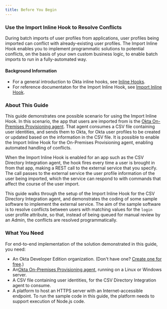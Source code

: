 ```yaml
---
title: Before You Begin
---
```


### Use the Import Inline Hook to Resolve Conflicts

During batch imports of user profiles from applications, user profiles being imported can conflict with already-existing user profiles. The Import Inline Hook enables you to implement programmatic solutions to potential conflicts, on the basis of your own custom business logic, to enable batch imports to run in a fully-automated way.

#### Background Information

- For a general introduction to Okta inline hooks, see [Inline Hooks](/use_cases/inline_hooks/).
- For reference documentaton for the Import Inline Hook, see [Import Inline Hook](/use_cases/inline_hooks/import_hook/import_hook/).


### About This Guide

This guide demonstrates one possible scenario for using the Import Inline Hook. In this scenario, the app that users are imported from is the [Okta On-Premises Provisioning agent](https://help.okta.com/en/prod/Content/Topics/Directory/directory-integrations-csv.htm). That agent consumes a CSV file containing user identities, and sends them to Okta, for Okta user profiles to be created or updated based on the information in the CSV file. It is possible to enable the Import Inline Hook for the On-Premises Provisioning agent, enabling automated handling of conflicts.

When the Import Inline Hook is enabled for an app such as the CSV Directory Integration agent, the hook fires every time a user is brought in from that app, making a REST call to the external service that you specify. The call passes to the external service the user profile information of the user being imported, which the service can respond to with commands that affect the course of the user import.

This guide walks through the setup of the Import Inline Hook for the CSV Directory Integration agent, and demonstrates the coding of some sample software to implement the external service. The aim of the sample software is to resolve conflicts between users with matching values for the `login` user profile attribute, so that, instead of being queued for manual review by an Admin, the conflicts are resolved programmatically.

### What You Need

For end-to-end implementation of the solution demonstrated in this guide, you need:

- An Okta Developer Edition organization. (Don't have one? [Create one for free](https://developer.okta.com/signup).)
- An[Okta On-Premises Provisioning agent](https://help.okta.com/en/prod/Content/Topics/Directory/directory-integrations-csv.htm), running on a Linux or Windows server.
- A CSV file containing user identities, for the CSV Directory Integration agent to consume.
- A platform to host an HTTPS server with an Internet-accessible endpoint. To run the sample code in this guide, the platform needs to support execution of Node.js code. 


<NextSectionLink/>

